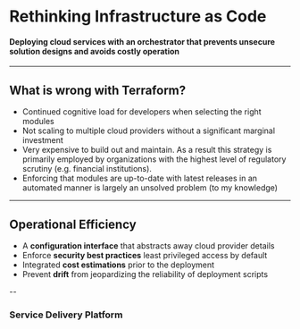 # Rethinking Infrastructure as Code

#### Deploying cloud services with an orchestrator that prevents unsecure solution designs and avoids costly operation

<!-- .slide: data-transition="slide" data-background="#5D1D2E" data-background-transition="zoom" -->

---

## What is wrong with Terraform?

* Continued cognitive load for developers when selecting the right modules
* Not scaling to multiple cloud providers without a significant marginal investment
* Very expensive to build out and maintain. As a result this strategy is primarily employed by organizations with the highest level of regulatory scrutiny (e.g. financial institutions).
* Enforcing that modules are up-to-date with latest releases in an automated manner is largely an unsolved problem (to my knowledge)

<!-- .slide: data-transition="slide" data-background="#997929" data-background-transition="zoom" -->

---

## Operational Efficiency

* A **configuration interface** that abstracts away cloud provider details
* Enforce **security best practices** least privileged access by default
* Integrated **cost estimations** prior to the deployment
* Prevent **drift** from jeopardizing the reliability of deployment scripts 

<!-- .slide: data-transition="slide" data-background="#997929" data-background-transition="zoom" -->

--

### Service Delivery Platform

<img data-src="content/pictures/sdp-platform.svg">

<!-- .slide: data-transition="slide" data-background="#5D1D2E" data-background-transition="zoom" -->
